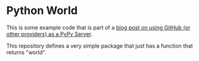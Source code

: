 # Python World

This is some example code that is part of a [blog post on using GitHub (or other providers) as a PyPy Server](
https://medium.freecodecamp.org/how-to-use-github-as-a-pypi-server-1c3b0d07db2).

This repository defines a very simple package that just has a function that returns "world".